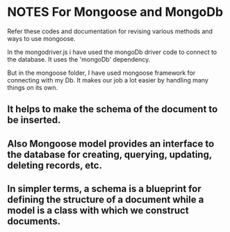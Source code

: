 # NOTES For Mongoose and MongoDb

Refer these codes and documentation for revising various methods and ways to use mongoose.

In the mongodriver.js i have used the mongoDb driver code to connect to the database. It uses the 'mongoDb' dependency.

But in the mongoose folder, I have used mongoose framework for connecting with my Db. It makes our job a lot easier by handling many things on its own.

## It helps to make the schema of the document to be inserted.
## Also Mongoose model provides an interface to the database for creating, querying, updating, deleting records, etc.
## In simpler terms, a schema is a blueprint for defining the structure of a document while a model is a class with which we construct documents.

